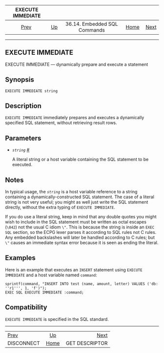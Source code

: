 <!--?xml version="1.0" encoding="UTF-8" standalone="no"?-->

|                EXECUTE IMMEDIATE               |                                                             |                              |                                                       |                                                        |
| :--------------------------------------------: | :---------------------------------------------------------- | :--------------------------: | ----------------------------------------------------: | -----------------------------------------------------: |
| [Prev](ecpg-sql-disconnect.html "DISCONNECT")  | [Up](ecpg-sql-commands.html "36.14. Embedded SQL Commands") | 36.14. Embedded SQL Commands | [Home](index.html "PostgreSQL 17devel Documentation") |  [Next](ecpg-sql-get-descriptor.html "GET DESCRIPTOR") |

***

## EXECUTE IMMEDIATE

EXECUTE IMMEDIATE — dynamically prepare and execute a statement

## Synopsis

    EXECUTE IMMEDIATE string

## Description

`EXECUTE IMMEDIATE` immediately prepares and executes a dynamically specified SQL statement, without retrieving result rows.

## Parameters

*   *`string`* [#](#ECPG-SQL-EXECUTE-IMMEDIATE-STRING)

    A literal string or a host variable containing the SQL statement to be executed.

## Notes

In typical usage, the *`string`* is a host variable reference to a string containing a dynamically-constructed SQL statement. The case of a literal string is not very useful; you might as well just write the SQL statement directly, without the extra typing of `EXECUTE IMMEDIATE`.

If you do use a literal string, keep in mind that any double quotes you might wish to include in the SQL statement must be written as octal escapes (`\042`) not the usual C idiom `\"`. This is because the string is inside an `EXEC SQL` section, so the ECPG lexer parses it according to SQL rules not C rules. Any embedded backslashes will later be handled according to C rules; but `\"` causes an immediate syntax error because it is seen as ending the literal.

## Examples

Here is an example that executes an `INSERT` statement using `EXECUTE IMMEDIATE` and a host variable named `command`:

    sprintf(command, "INSERT INTO test (name, amount, letter) VALUES ('db: ''r1''', 1, 'f')");
    EXEC SQL EXECUTE IMMEDIATE :command;

## Compatibility

`EXECUTE IMMEDIATE` is specified in the SQL standard.

***

|                                                |                                                             |                                                        |
| :--------------------------------------------- | :---------------------------------------------------------: | -----------------------------------------------------: |
| [Prev](ecpg-sql-disconnect.html "DISCONNECT")  | [Up](ecpg-sql-commands.html "36.14. Embedded SQL Commands") |  [Next](ecpg-sql-get-descriptor.html "GET DESCRIPTOR") |
| DISCONNECT                                     |    [Home](index.html "PostgreSQL 17devel Documentation")    |                                         GET DESCRIPTOR |
